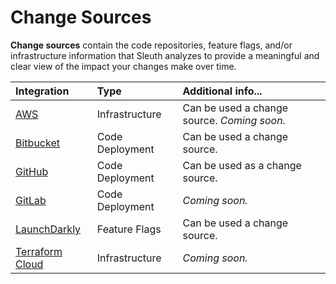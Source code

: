 # Change Sources

**Change sources** contain the code repositories, feature flags, and/or infrastructure information that Sleuth analyzes to provide a meaningful and clear view of the impact your changes make over time. 

| Integration | Type | Additional info... |
| :--- | :--- | :--- |
| [AWS](infrastructure/aws.md) | Infrastructure | Can be used a change source. _Coming soon._  |
| [Bitbucket](code-deployment/bitbucket.md) | Code Deployment | Can be used a change source.  |
| [GitHub](code-deployment/github.md) | Code Deployment | Can be used as a change source.  |
| [GitLab]() | Code Deployment | _Coming soon._ |
| [LaunchDarkly](feature-flags/launchdarkly.md) | Feature Flags | Can be used a change source.  |
| [Terraform Cloud](infrastructure/terraform-cloud.md) | Infrastructure | _Coming soon._ |

